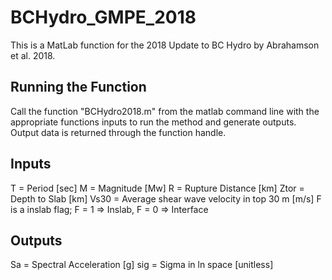 # BCHydro_GMPE_2018
This is a MatLab function for the 2018 Update to BC Hydro by Abrahamson et al. 2018.

## Running the Function
Call the function "BCHydro2018.m" from the matlab command line with the appropriate functions inputs to run the method and generate outputs. Output data is returned through the function handle. 

## Inputs
T = Period [sec]
M = Magnitude [Mw]
R = Rupture Distance [km]
Ztor = Depth to Slab [km]
Vs30 = Average shear wave velocity in top 30 m [m/s]
F is a inslab flag; F = 1 => Inslab, F = 0 => Interface

## Outputs
Sa = Spectral Acceleration [g]
sig = Sigma in ln space [unitless]
